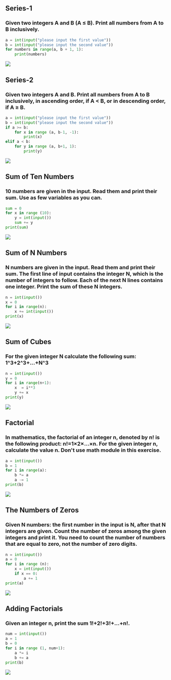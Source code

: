 ## Series-1
### Given two integers A and B (A ≤ B). Print all numbers from A to B inclusively.
```.py
a = int(input("please input the first value"))
b = int(input("please input the second value"))
for numbers in range(a, b + 1, 1):
    print(numbers)
```
![](2.1_pic.png)
## Series-2
### Given two integers A and B. Print all numbers from A to B inclusively, in ascending order, if A < B, or in descending order, if A ≥ B.
```.py
a = int(input("please input the first value"))
b = int(input("please input the second value"))
if a >= b: 
    for x in range (a, b-1, -1):
        print(x)
elif a < b: 
    for y in range (a, b+1, 1):
        print(y)
```
![](2.2_pic.png)
## Sum of Ten Numbers
### 10 numbers are given in the input. Read them and print their sum. Use as few variables as you can.
```.py
sum = 0
for x in range (10):
    y = int(input())
    sum += y
print(sum)
```
![](2.3_pic.png)
## Sum of N Numbers
### N numbers are given in the input. Read them and print their sum. The first line of input contains the integer N, which is the number of integers to follow. Each of the next N lines contains one integer. Print the sum of these N integers.
```.py
n = int(input())
x = 0
for i in range(n):
    x += int(input())
print(x)
```
![](2.4_pic.png)
## Sum of Cubes
### For the given integer N calculate the following sum: 1^3+2^3+…+N^3
```.py
n = int(input())
y = 0
for i in range(n+1):
    x  = i**3
    y += x
print(y)
```
![](2.5_pic.png)
## Factorial
### In mathematics, the factorial of an integer n, denoted by n! is the following product: n!=1×2×…×n. For the given integer n, calculate the value n. Don't use math module in this exercise.
```.py
a = int(input())
b = 1
for i in range(a):
    b *= a
    a -= 1
print(b)
```
![](2.6_pic.png)
## The Numbers of Zeros
### Given N numbers: the first number in the input is N, after that N integers are given. Count the number of zeros among the given integers and print it. You need to count the number of numbers that are equal to zero, not the number of zero digits.
```.py
n = int(input())
a = 0
for i in range (n):
    x = int(input())
    if x == 0:
        a += 1
print(a)
```
![](2.7_pic.png)
## Adding Factorials
### Given an integer n, print the sum 1!+2!+3!+...+n!.
```.py
num = int(input())
a = 1
b = 0
for i in range (1, num+1):
    a *= i
    b += a
print(b)
```
![](2.8_pic.png)
